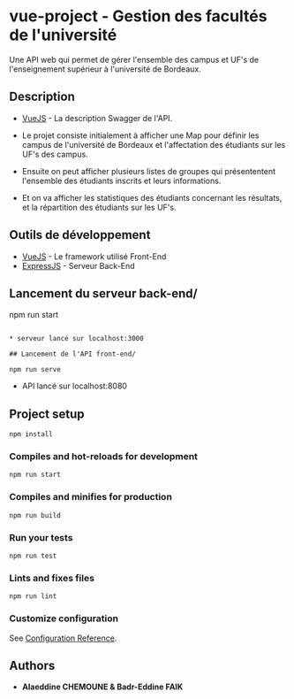 # vue-project - Gestion des facultés de l'université

Une API web qui permet de gérer l'ensemble des campus et UF's de l'enseignement supérieur à l'université de Bordeaux.

## Description

* [VueJS](https://app.swaggerhub.com/apis/badrf/Map/1.0.0) - La description Swagger de l'API.

* Le projet consiste initialement à afficher une Map pour définir les campus de l'université de Bordeaux et l'affectation des étudiants sur les UF's des campus.

* Ensuite on peut afficher plusieurs listes de groupes qui présententent l'ensemble des étudiants inscrits et leurs informations.

* Et on va afficher les statistiques des étudiants concernant les résultats, et la répartition des étudiants sur les UF's.

## Outils de développement

* [VueJS](https://vuejs.org/) - Le framework utilisé Front-End
* [ExpressJS](https://expressjs.com/fr/) - Serveur Back-End

## Lancement du serveur back-end/

npm run start
```

* serveur lancé sur localhost:3000

## Lancement de l'API front-end/

npm run serve
```

* API lancé sur localhost:8080

## Project setup
```
npm install
```

### Compiles and hot-reloads for development
```
npm run start
```

### Compiles and minifies for production
```
npm run build
```

### Run your tests
```
npm run test
```

### Lints and fixes files
```
npm run lint
```

### Customize configuration
See [Configuration Reference](https://cli.vuejs.org/config/).

## Authors

* **Alaeddine CHEMOUNE & Badr-Eddine FAIK**